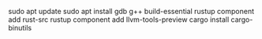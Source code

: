 sudo apt update
sudo apt install gdb g++ build-essential
rustup component add rust-src
rustup component add llvm-tools-preview
cargo install cargo-binutils